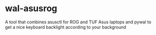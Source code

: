 # wal-asusrog
A tool that combines asusctl for ROG and TUF Asus laptops and pywal to get a nice keyboard backlight according to your background
